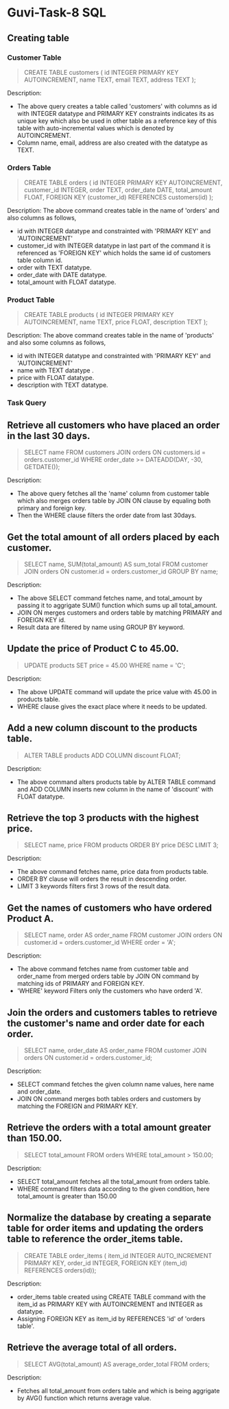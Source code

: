 # Guvi-Task-8 SQL 

## Creating table  

### Customer Table
> CREATE TABLE customers (
    id INTEGER PRIMARY KEY AUTOINCREMENT,
    name TEXT,
    email TEXT,
    address TEXT
    );

Description: 
- The above query creates a table called 'customers' with columns as id with INTEGER datatype and    PRIMARY KEY constraints indicates its as unique key which also be used in other table as a reference key of this table with auto-incremental values which is denoted by AUTOINCREMENT.
- Column name, email, address are also created with the datatype as TEXT. 

### Orders Table
> CREATE TABLE orders (
    id INTEGER PRIMARY KEY AUTOINCREMENT,
    customer_id INTEGER,
    order TEXT,
    order_date DATE,
    total_amount FLOAT,
    FOREIGN KEY (customer_id) REFERENCES customers(id)
    );

Description:
The above command creates table in the name of 'orders' and also columns as follows,
- id with INTEGER datatype and constrainted with 'PRIMARY KEY' and 'AUTOINCREMENT'
- customer_id with INTEGER datatype in last part of the command it is referenced as 'FOREIGN KEY' which holds the same id of customers table column id.
- order with TEXT datatype.
- order_date with DATE datatype.
- total_amount with FLOAT datatype.

### Product Table

> CREATE TABLE products (
    id INTEGER PRIMARY KEY AUTOINCREMENT,
    name TEXT,
    price FLOAT,
    description TEXT
    );

Description:
The above command creates table in the name of 'products' and also some columns as follows,
- id with INTEGER datatype and constrainted with 'PRIMARY KEY' and 'AUTOINCREMENT'
- name with TEXT datatype .
- price with FLOAT datatype.
- description with TEXT datatype.


### Task Query

## Retrieve all customers who have placed an order in the last 30 days.

> SELECT name FROM customers 
    JOIN orders ON customers.id = orders.customer_id 
        WHERE order_date >= DATEADD(DAY, -30, GETDATE());

Description:
- The above query fetches all the 'name' column from customer table which also merges orders table by JOIN ON clause by equaling both primary and foreign key.
- Then the WHERE clause filters the order date from last 30days.

## Get the total amount of all orders placed by each customer.

> SELECT name, SUM(total_amount) AS sum_total FROM customer 
    JOIN orders ON customer.id = orders.customer_id 
        GROUP BY name;

Description:
- The above SELECT command fetches name, and total_amount by passing it to aggrigate SUM() function which sums up all total_amount.
- JOIN ON merges customers and orders table by matching PRIMARY and FOREIGN KEY id.
- Result data are filtered by name using GROUP BY keyword.

## Update the price of Product C to 45.00.

> UPDATE products SET price = 45.00
    WHERE name = 'C';

Description:
- The above UPDATE command will update the price value with 45.00 in products table.
- WHERE clause gives the exact place where it needs to be updated.

## Add a new column discount to the products table.

> ALTER TABLE products
    ADD COLUMN discount FLOAT;

Description:
- The above command alters products table by ALTER TABLE command and ADD COLUMN inserts new column in the name of 'discount' with FLOAT datatype.

## Retrieve the top 3 products with the highest price.

> SELECT name, price FROM products 
    ORDER BY price DESC 
        LIMIT 3;

Description:
- The above command fetches name, price data from products table.
- ORDER BY clause will orders the result in descending order.
- LIMIT 3 keywords filters first 3 rows of the result data.


## Get the names of customers who have ordered Product A.

> SELECT name, order AS order_name FROM customer 
    JOIN orders ON customer.id = orders.customer_id 
        WHERE order = 'A';

Description:
- The above command fetches name from customer table  and order_name from merged orders table by JOIN ON command by matching ids of PRIMARY and FOREIGN KEY.
- 'WHERE' keyword Filters only the customers who have orderd 'A'.

## Join the orders and customers tables to retrieve the customer's name and order date for each order.

> SELECT name, order_date AS order_name FROM customer
    JOIN orders ON customer.id = orders.customer_id;

Description:
- SELECT command fetches the given column name values, here name and order_date.
- JOIN ON command merges both tables orders and customers by matching the FOREIGN and PRIMARY KEY.

## Retrieve the orders with a total amount greater than 150.00.

> SELECT total_amount FROM orders 
    WHERE total_amount > 150.00;

Description:
- SELECT total_amount fetches all the total_amount from orders table.
- WHERE command filters data according to the given condition, here total_amount is greater than 150.00  


## Normalize the database by creating a separate table for order items and updating the orders table to reference the order_items table.

> CREATE TABLE order_items (
    item_id INTEGER AUTO_INCREMENT PRIMARY KEY,
    order_id INTEGER,
    FOREIGN KEY (item_id) REFERENCES orders(id));

Description:
- order_items table created using CREATE TABLE command with the item_id as PRIMARY KEY with AUTOINCREMENT and INTEGER as datatype.
- Assigning FOREIGN KEY as item_id by REFERENCES 'id' of 'orders table'. 

## Retrieve the average total of all orders.

> SELECT AVG(total_amount) AS average_order_total 
    FROM orders;

Description:
- Fetches all total_amount from orders table and which is being aggrigate by AVG() function which returns average value.
